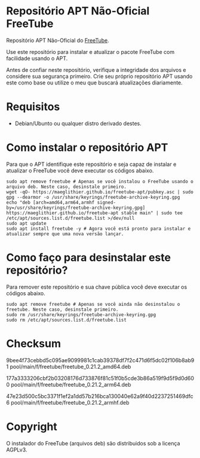# Repositório APT Não-Oficial FreeTube
Repositório APT Não-Oficial do [FreeTube](https://github.com/FreeTubeApp/FreeTube).

Use este repositório para instalar e atualizar o pacote FreeTube com facilidade usando o APT.

Antes de confiar neste repositório, verifique a integridade dos arquivos e considere sua segurança primeiro. Crie seu próprio repositório APT usando este como base ou utilize o meu que buscará atualizações diariamente.

# Requisitos

* Debian/Ubunto ou qualquer distro derivado destes.

# Como instalar o repositório APT
Para que o APT identifique este repositório e seja capaz de instalar e atualizar o FreeTube você deve executar os códigos abaixo.
```shell
sudo apt remove freetube # Apenas se você instalou o FreeTube usando o arquivo deb. Neste caso, desinstale primeiro.
wget -qO- https://maeglithier.github.io/freetube-apt/pubkey.asc | sudo gpg --dearmor -o /usr/share/keyrings/freetube-archive-keyring.gpg
echo "deb [arch=amd64,arm64,armhf signed-by=/usr/share/keyrings/freetube-archive-keyring.gpg] https://maeglithier.github.io/freetube-apt stable main" | sudo tee /etc/apt/sources.list.d/freetube.list >/dev/null
sudo apt update
sudo apt install freetube -y # Agora você está pronto para instalar e atualizar sempre que uma nova versão lançar.
```

# Como faço para desinstalar este repositório?
Para remover este repositório e sua chave pública você deve executar os códigos abaixo.
```shell
sudo apt remove freetube # Apenas se você ainda não desinstalou o freetube. Neste caso, desinstale primeiro.
sudo rm /usr/share/keyrings/freetube-archive-keyring.gpg
sudo rm /etc/apt/sources.list.d/freetube.list
```

# Checksum

9bee4f73cebbd5c095ae9099981c1cab39378df7f2c471d6f5dc02f106b8ab91  pool/main/f/freetube/freetube_0.21.2_amd64.deb

177a3333206cbf2b03208176d733876f81c51f0b5cde3b86a519f9d5f9d0d600  pool/main/f/freetube/freetube_0.21.2_arm64.deb

47e23d500c5bc3371f1ef2a1dd57b216bca130040e62a9f40d2237251469dfc6  pool/main/f/freetube/freetube_0.21.2_armhf.deb

# Copyright
O instalador do FreeTube (arquivos deb) são distribuidos sob a licença AGPLv3.